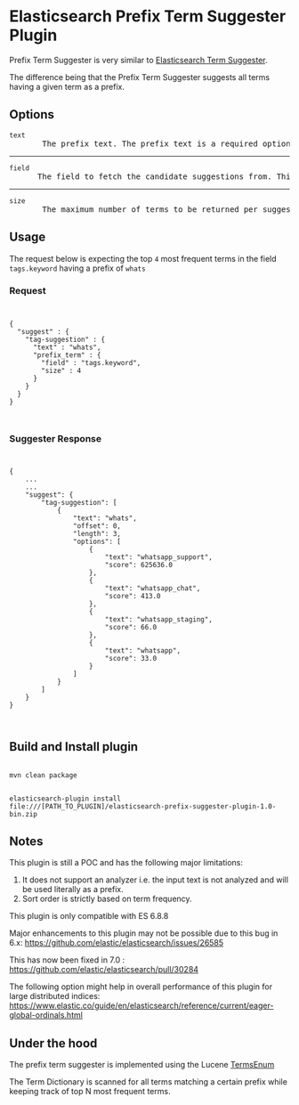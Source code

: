 # Elasticsearch Prefix Term Suggester Plugin


Prefix Term Suggester is very similar to [Elasticsearch Term Suggester](https://www.elastic.co/guide/en/elasticsearch/reference/7.7/search-suggesters.html#term-suggester).

The difference being that the Prefix Term Suggester suggests all terms having a given term as a prefix.    

## Options

<pre>
<code>text</code>       The prefix text. The prefix text is a required option that needs to be set globally or per suggestion.
</pre>
___
<pre>
<code>field</code>      The field to fetch the candidate suggestions from. This is a required option that either needs to be set globally or per suggestion.
</pre>
___
<pre>
<code>size</code>       The maximum number of terms to be returned per suggest text.
</pre>

## Usage

The request below is expecting the top `4` most frequent terms in the field `tags.keyword` having a prefix of `whats`

### Request
<code>
<pre>
{
  "suggest" : {
    "tag-suggestion" : {
      "text" : "whats",
      "prefix_term" : {
        "field" : "tags.keyword",
        "size" : 4        
      }
    }
  }
}
</pre>
</code>

### Suggester Response
<code>
<pre>
{
    ...
    ...
    "suggest": {
        "tag-suggestion": [
            {
                "text": "whats",
                "offset": 0,
                "length": 3,
                "options": [
                    {
                        "text": "whatsapp_support",
                        "score": 625636.0
                    },
                    {
                        "text": "whatsapp_chat",
                        "score": 413.0
                    },
                    {
                        "text": "whatsapp_staging",
                        "score": 66.0
                    },
                    {
                        "text": "whatsapp",
                        "score": 33.0
                    }
                ]
            }
        ]
    }
}
</pre>
</code>

## Build and Install plugin

<code>
mvn clean package

elasticsearch-plugin install file:///[PATH_TO_PLUGIN]/elasticsearch-prefix-suggester-plugin-1.0-bin.zip
</code>

## Notes

This plugin is still a POC and has the following major limitations:
1. It does not support an analyzer i.e. the input text is not analyzed and will be used literally as a prefix.
2. Sort order is strictly based on term frequency. 

This plugin is only compatible with ES 6.8.8 

Major enhancements to this plugin may not be possible due to this bug in 6.x:
https://github.com/elastic/elasticsearch/issues/26585

This has now been fixed in 7.0 : https://github.com/elastic/elasticsearch/pull/30284

The following option might help in overall performance of this plugin for large distributed indices:
https://www.elastic.co/guide/en/elasticsearch/reference/current/eager-global-ordinals.html 

## Under the hood

 The prefix term suggester is implemented using the Lucene [TermsEnum](https://lucene.apache.org/core/7_1_0/core/org/apache/lucene/index/TermsEnum.html)
 
 The Term Dictionary is scanned for all terms matching a certain prefix while keeping track of top N most frequent terms. 
 
 
  

 
